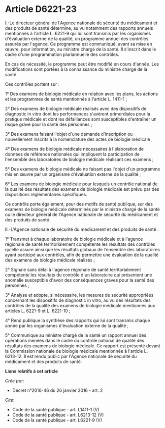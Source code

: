 # Article D6221-23

I.-Le directeur général de l'Agence nationale de sécurité du médicament et des produits de santé détermine, au vu notamment
des rapports annuels mentionnés à l'article L. 6221-9 qui lui sont transmis par les organismes d'évaluation externe de la
qualité, un programme annuel des contrôles assurés par l'agence. Ce programme est communiqué, avant sa mise en œuvre, pour
information, au ministre chargé de la santé. Il s'inscrit dans le cadre d'une programmation pluriannuelle des contrôles. 

En cas de nécessité, le programme peut être modifié en cours d'année. Les modifications sont portées à la connaissance du
ministre chargé de la santé. 

Ces contrôles portent sur : 

1° Des examens de biologie médicale en relation avec les plans, les actions et les programmes de santé mentionnés à l'article
L. 1411-1 ; 

2° Des examens de biologie médicale réalisés avec des dispositifs de diagnostic in vitro dont les performances s'avèrent
primordiales pour la pratique médicale et dont les défaillances sont susceptibles d'entraîner un risque grave pour la santé
des personnes ; 

3° Des examens faisant l'objet d'une demande d'inscription ou nouvellement inscrits à la nomenclature des actes de biologie
médicale ; 

4° Des examens de biologie médicale nécessaires à l'élaboration de données de référence nationales qui impliquent la
participation de l'ensemble des laboratoires de biologie médicale réalisant ces examens ; 

5° Des examens de biologie médicale ne faisant pas l'objet d'un programme mis en œuvre par un organisme d'évaluation externe
de la qualité ; 

6° Les examens de biologie médicale pour lesquels un contrôle national de la qualité des résultats des examens de biologie
médicale est prévu par des dispositions réglementaires spécifiques. 

Ce contrôle porte également, pour des motifs de santé publique, sur des examens de biologie médicale déterminés par le
ministre chargé de la santé ou le directeur général de l'Agence nationale de sécurité du médicament et des produits de
santé. 

II.-L'Agence nationale de sécurité du médicament et des produits de santé : 

1° Transmet à chaque laboratoire de biologie médicale et à l'agence régionale de santé territorialement compétente les
résultats des contrôles qu'elle assure ainsi que les résultats globaux de l'ensemble des laboratoires ayant participé aux
contrôles, afin de permettre une évaluation de la qualité des examens de biologie médicale réalisés ; 

2° Signale sans délai à l'agence régionale de santé territorialement compétente les résultats du contrôle d'un laboratoire
qui présentent une anomalie susceptible d'avoir des conséquences graves pour la santé des personnes ; 

3° Analyse et adopte, si nécessaire, les mesures de sécurité appropriées concernant les dispositifs de diagnostic in vitro,
au vu des résultats des contrôles de la qualité des examens de biologie médicale mentionnés aux articles L. 6221-9 et L.
6221-10 ; 

4° Rend publique la synthèse des rapports qui lui sont transmis chaque année par les organismes d'évaluation externe de la
qualité ; 

5° Communique au ministre chargé de la santé un rapport annuel des opérations menées dans le cadre du contrôle national de
qualité des résultats des examens de biologie médicale. Ce rapport est présenté devant la Commission nationale de biologie
médicale mentionnée à l'article L. 6213-12. Il est rendu public par l'Agence nationale de sécurité du médicament et des
produits de santé.

**Liens relatifs à cet article**

_Créé par_:

  - Décret n°2016-46 du 26 janvier 2016 - art. 2

_Cite_:

  - Code de la santé publique - art. L1411-1 (V)
  - Code de la santé publique - art. L6213-12 (V)
  - Code de la santé publique - art. L6221-9 (V)
